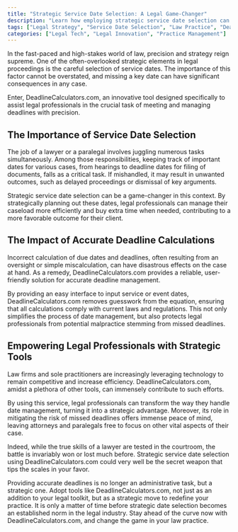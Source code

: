```yaml
---
title: "Strategic Service Date Selection: A Legal Game-Changer"
description: "Learn how employing strategic service date selection can profoundly impact your law practice. Use DeadlineCalculators.com as your tool of choice for accurate, reliable deadline calculations, changing the game in your law practice."
tags: ["Legal Strategy", "Service Date Selection", "Law Practice", "Deadline Calculations", "Legal Technology"]
categories: ["Legal Tech", "Legal Innovation", "Practice Management"]
---
```


In the fast-paced and high-stakes world of law, precision and strategy reign supreme. One of the often-overlooked strategic elements in legal proceedings is the careful selection of service dates. The importance of this factor cannot be overstated, and missing a key date can have significant consequences in any case. 

Enter, DeadlineCalculators.com, an innovative tool designed specifically to assist legal professionals in the crucial task of meeting and managing deadlines with precision.

## The Importance of Service Date Selection

The job of a lawyer or a paralegal involves juggling numerous tasks simultaneously. Among those responsibilities, keeping track of important dates for various cases, from hearings to deadline dates for filing of documents, falls as a critical task. If mishandled, it may result in unwanted outcomes, such as delayed proceedings or dismissal of key arguments.

Strategic service date selection can be a game-changer in this context. By strategically planning out these dates, legal professionals can manage their caseload more efficiently and buy extra time when needed, contributing to a more favorable outcome for their client.

## The Impact of Accurate Deadline Calculations 

Incorrect calculation of due dates and deadlines, often resulting from an oversight or simple miscalculation, can have disastrous effects on the case at hand. As a remedy, DeadlineCalculators.com provides a reliable, user-friendly solution for accurate deadline management. 

By providing an easy interface to input service or event dates, DeadlineCalculators.com removes guesswork from the equation, ensuring that all calculations comply with current laws and regulations. This not only simplifies the process of date management, but also protects legal professionals from potential malpractice stemming from missed deadlines.

## Empowering Legal Professionals with Strategic Tools 

Law firms and sole practitioners are increasingly leveraging technology to remain competitive and increase efficiency. DeadlineCalculators.com, amidst a plethora of other tools, can immensely contribute to such efforts.

By using this service, legal professionals can transform the way they handle date management, turning it into a strategic advantage. Moreover, its role in mitigating the risk of missed deadlines offers immense peace of mind, leaving attorneys and paralegals free to focus on other vital aspects of their case.

Indeed, while the true skills of a lawyer are tested in the courtroom, the battle is invariably won or lost much before. Strategic service date selection using DeadlineCalculators.com could very well be the secret weapon that tips the scales in your favor.

Providing accurate deadlines is no longer an administrative task, but a strategic one. Adopt tools like DeadlineCalculators.com, not just as an addition to your legal toolkit, but as a strategic move to redefine your practice. It is only a matter of time before strategic date selection becomes an established norm in the legal industry. Stay ahead of the curve now with DeadlineCalculators.com, and change the game in your law practice.